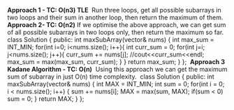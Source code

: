 **Approach 1 - TC: O(n3) TLE**
​
Run three loops, get all possible subarrays in two loops and their sum in another loop, then return the maximum of them.
​
**Approach 2- TC: O(n2)**
If we optimise the above approach, we can get sum of all possible subarrays in two loops only, then return the maximum so far.
​
class Solution {
public:
int maxSubArray(vector<int>& nums) {
int max_sum = INT_MIN;
for(int i=0; i<nums.size(); i++){
int curr_sum = 0;
for(int j=i; j<nums.size(); j++){
curr_sum += nums[j];
//cout<<curr_sum<<endl;
max_sum = max(max_sum, curr_sum);
}
}
return max_sum;
}
};
​
**Approach 3 Kadane Algorithm - TC: O(n)**
​
Using this approach we can get the maximum sum of subarray in just O(n) time complexity.
​
class Solution {
public:
int maxSubArray(vector<int>& nums) {
int MAX = INT_MIN;
int sum = 0;
for(int i = 0; i < nums.size(); i++) {
sum += nums[i];
MAX = max(sum, MAX);
if(sum < 0) sum = 0;
}
return MAX;
}
};